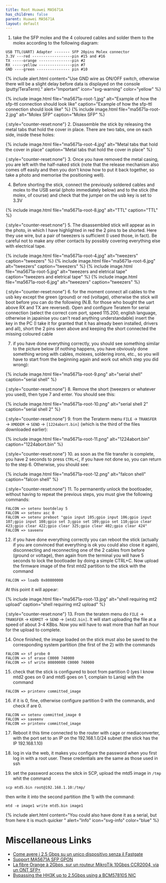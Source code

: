```yaml
---
title: Root Huawei MA5671A
has_children: false
parent: Huawei MA5671A
layout: default
---
```


1. take the SFP molex and the 4 coloured cables and solder them to the molex according to the following diagram:

```
USB TTL(UART) Adapter ------- SFP 20pins Molex connector
3.3V ---red ------------------pin #15 and #16
TX -----orange ---------------pin #2
RX -----yellow ---------------pin #7
GND ----green --------------- pin #10
```

{% include alert.html content="Use GND wire as ON/OFF switch, otherwise there will be a slight delay before data is displayed on the console (putty/TeraTerm)." alert="Important"  icon="svg-warning" color="yellow" %}

{% include image.html file="ma5671a-root-1.jpg"  alt="Example of how the sfp-ttl connection should look like" caption="Example of how the sfp-ttl connection should look like" %}
{% include image.html file="ma5671a-root-2.jpg"  alt="Molex SFP" caption="Molex SFP" %}

{:style="counter-reset:none"}
2. Disassemble the stick by releasing the metal tabs that hold the cover in place. There are two tabs, one on each side, inside these holes:

{% include image.html file="ma5671a-root-4.jpg"  alt="Metal tabs that hold the cover in place" caption="Metal tabs that hold the cover in place" %}

{:style="counter-reset:none"}
3. Once you have removed the metal casing, you are left with the half-naked stick (note that the release mechanism also comes off easily and then you don't know how to put it back together, so take a photo and memorise the positioning well).

4. Before shorting the stick, connect the previously soldered cables and molex to the USB serial (photo immediately below) and to the stick (the molex, of course) and check that the jumper on the usb key is set to 3.3V

{% include image.html file="ma5671a-root-8.jpg"  alt="TTL" caption="TTL" %}

{:style="counter-reset:none"}
5. The disassembled stick will appear as in the photo, in which I have highlighted in red the 2 pins to be shorted. Here they use wire, but a pair of tweezers is sufficient (I used those, in fact). Be careful not to make any other contacts by possibly covering everything else with electrical tape.

{% include image.html file="ma5671a-root-4.jpg"  alt="tweezers" caption="tweezers" %}
{% include image.html file="ma5671a-root-6.jpg"  alt="tweezers" caption="tweezers" %}
{% include image.html file="ma5671a-root-5.jpg"  alt="tweezers and eletrical tape" caption="tweezers and eletrical tape" %}
{% include image.html file="ma5671a-root-6.jpg"  alt="tweezers" caption="tweezers" %}

{:style="counter-reset:none"}
6. for the moment connect all cables to the usb key except the green (ground) or red (voltage), otherwise the stick will boot before you can do the following (N.B. for those who bought the uart above RX and TX are reversed). Open and configure Teratem for serial connection (select the correct com port, speed 115.200, english language, otherwise in japainise you can't read anything understandable) insert the key in the PC (I take it for granted that it has already been installed, drivers and all), short the 2 pins seen above and keeping the short connected the missing coloured cable

7. if you have done everything correctly, you should see something similar to the picture below (if nothing happens, you have obviously done something wrong with cables, molexes, soldering irons, etc., so you will have to start from the beginning again and work out which step you did wrong):

{% include image.html file="ma5671a-root-9.png"  alt="serial shell" caption="serial shell" %}

{:style="counter-reset:none"}
8. Remove the short (tweezers or whatever you used), then type 7 and enter. You should see this:

{% include image.html file="ma5671a-root-10.png"  alt="serial shell 2" caption="serial shell 2" %}

{:style="counter-reset:none"}
9. from the Teraterm menu `FILE` → `TRANSFER` → `XMODEM` → `SEND` → `[1224abort.bin]` (which is the third of the files downloaded earlier):

{% include image.html file="ma5671a-root-11.png"  alt="1224abort.bin" caption="1224abort.bin" %}

{:style="counter-reset:none"}
10. as soon as the file transfer is complete, you have 2 seconds to press `CTRL+C`, if you have not done so, you can return to the step 6. Otherwise, you should see:

{% include image.html file="ma5671a-root-12.png"  alt="falcon shell" caption="falcon shell" %}

{:style="counter-reset:none"}
11. To permanently unlock the bootloader, without having to repeat the previous steps, you must give the following commands:
```
FALCON => setenv bootdelay 5
FALCON => setenv asc 0
FALCON => setenv preboot "gpio input 105;gpio input 106;gpio input 107;gpio input 108;gpio set 3;gpio set 109;gpio set 110;gpio clear 423;gpio clear 422;gpio clear 325;gpio clear 402;gpio clear 424"
FALCON => saveenv
```

12. if you have done everything correctly you can reboot the stick (actually if you are convinced that everything is ok you could also close it again), disconnecting and reconnecting one of the 2 cables from before (ground or voltage), then again from the terminal you will have 5 seconds to lock the bootloader by doing a simple CTRL+C. Now upload the firmware image of the first mtd2 partition to the stick with the command
```
FALCON => loadb 0x80800000
```
At this point it will appear:

{% include image.html file="ma5671a-root-13.jpg"  alt="shell requiring mt2 upload" caption="shell requiring mt2 upload" %}

{:style="counter-reset:none"}
13. From the teratem menu do `FILE` → `TRANSFER` → `KERMIT` → `SEND` → `[mtd2.bin]`.
It will start uploading the file at a speed of about 3-4 KBbs. Now you will have to wait more than half an hour for the upload to complete.

14. Once finished, the image loaded on the stick must also be saved to the corresponding system partition (the first of the 2) with the commands
```
FALCON => sf probe 0
FALCON => sf erase C0000 740000
FALCON => sf write 80800000 C0000 740000
```

15. check that the stick is configured to boot from partition 0 (yes I know mtd2 goes on 0 and mtd5 goes on 1, complain to Laniq) with the command
```
FALCON => printenv committed_image
```
16. if it is 0, fine, otherwise configure partition 0 with the commands, and check if are 0.
```
FALCON => setenv committed_image 0
FALCON => saveenv
FALCON => printenv committed_image
```
17. Reboot it this time connected to the router with cage or mediaconverter, with the port set to an IP on the 192.168.1.0/24 subnet (the stick has the IP 192.168.1.10)

18. log in via the web, it makes you configure the password when you first log in with a root user. These credentials are the same as those used in ssh

19. set the password access the sitck in SCP, upload the mtd5 image in  `/tmp` whit the command 
```
scp mtd5.bin root@192.168.1.10:/tmp/
```
then write it into the second partition (the 1) with the command:
```
mtd -e image1 write mtd5.bin image1
```

{% include alert.html content="You could also have done it as a serial, but from here it is much quicker
" alert="Info"  icon="svg-info" color="blue" %}

# Miscellaneous Links
- [Come avere i 2.5 Gbps su un unico dispositivo senza il Fastgate](https://forum.fibra.click/d/17836-come-avere-i-25-gbps-su-un-unico-dispositivo-senza-il-fastgate)
- [Support MA5671A SFP GPON](https://forum.openwrt.org/t/support-ma5671a-sfp-gpon/48042)
- [La fibre Orange à 2Gbps, sur un routeur MikroTik 10Gbps CCR2004, via un ONT SFP+](https://lafibre.info/remplacer-livebox/guide-de-connexion-fibre-directement-sur-un-routeur-voire-meme-en-2gbps/msg832904/#msg832904)
- [Bypassing the HH3K up to 2.5Gbps using a BCM57810S NIC](https://www.dslreports.com/forum/r32230041-Internet-Bypassing-the-HH3K-up-to-2-5Gbps-using-a-BCM57810S-NIC)

